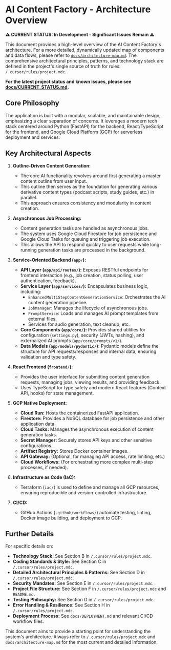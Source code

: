 # AI Content Factory - Architecture Overview

**⚠️ CURRENT STATUS: In Development - Significant Issues Remain ⚠️**

This document provides a high-level overview of the AI Content Factory's architecture. For a more detailed, dynamically updated map of components and data flows, please refer to [`docs/architecture-map.md`](./architecture-map.md). The comprehensive architectural principles, patterns, and technology stack are defined in the project's single source of truth for rules: `/.cursor/rules/project.mdc`.

**For the latest project status and known issues, please see [docs/CURRENT_STATUS.md](docs/CURRENT_STATUS.md).**

## Core Philosophy

The application is built with a modular, scalable, and maintainable design, emphasizing a clear separation of concerns. It leverages a modern tech stack centered around Python (FastAPI) for the backend, React/TypeScript for the frontend, and Google Cloud Platform (GCP) for serverless deployment and services.

## Key Architectural Aspects

1.  **Outline-Driven Content Generation:**
    *   The core AI functionality revolves around first generating a master content outline from user input.
    *   This outline then serves as the foundation for generating various derivative content types (podcast scripts, study guides, etc.) in parallel.
    *   This approach ensures consistency and modularity in content creation.

2.  **Asynchronous Job Processing:**
    *   Content generation tasks are handled as asynchronous jobs.
    *   The system uses Google Cloud Firestore for job persistence and Google Cloud Tasks for queuing and triggering job execution.
    *   This allows the API to respond quickly to user requests while long-running generation tasks are processed in the background.

3.  **Service-Oriented Backend (`app/`):**
    *   **API Layer (`app/api/routes/`):** Exposes RESTful endpoints for frontend interaction (e.g., job creation, status polling, user authentication, feedback).
    *   **Service Layer (`app/services/`):** Encapsulates business logic, including:
        *   `EnhancedMultiStepContentGenerationService`: Orchestrates the AI content generation pipeline.
        *   `JobManager`: Manages the lifecycle of asynchronous jobs.
        *   `PromptService`: Loads and manages AI prompt templates from external files.
        *   Services for audio generation, text cleanup, etc.
    *   **Core Components (`app/core/`):** Provides shared utilities for configuration (`settings.py`), security (JWTs, hashing), and externalized AI prompts (`app/core/prompts/v1/`).
    *   **Data Models (`app/models/pydantic/`):** Pydantic models define the structure for API requests/responses and internal data, ensuring validation and type safety.

4.  **React Frontend (`frontend/`):**
    *   Provides the user interface for submitting content generation requests, managing jobs, viewing results, and providing feedback.
    *   Uses TypeScript for type safety and modern React features (Context API, hooks) for state management.

5.  **GCP Native Deployment:**
    *   **Cloud Run:** Hosts the containerized FastAPI application.
    *   **Firestore:** Provides a NoSQL database for job persistence and other application data.
    *   **Cloud Tasks:** Manages the asynchronous execution of content generation tasks.
    *   **Secret Manager:** Securely stores API keys and other sensitive configurations.
    *   **Artifact Registry:** Stores Docker container images.
    *   **API Gateway:** (Optional, for managing API access, rate limiting, etc.)
    *   **Cloud Workflows:** (For orchestrating more complex multi-step processes, if needed).

6.  **Infrastructure as Code (IaC):**
    *   Terraform (`iac/`) is used to define and manage all GCP resources, ensuring reproducible and version-controlled infrastructure.

7.  **CI/CD:**
    *   GitHub Actions (`.github/workflows/`) automate testing, linting, Docker image building, and deployment to GCP.

## Further Details

For specific details on:
-   **Technology Stack:** See Section B in `/.cursor/rules/project.mdc`.
-   **Coding Standards & Style:** See Section C in `/.cursor/rules/project.mdc`.
-   **Detailed Architectural Principles & Patterns:** See Section D in `/.cursor/rules/project.mdc`.
-   **Security Mandates:** See Section E in `/.cursor/rules/project.mdc`.
-   **Project File Structure:** See Section F in `/.cursor/rules/project.mdc` and `README.md`.
-   **Testing Philosophy:** See Section G in `/.cursor/rules/project.mdc`.
-   **Error Handling & Resilience:** See Section H in `/.cursor/rules/project.mdc`.
-   **Deployment Process:** See `docs/DEPLOYMENT.md` and relevant CI/CD workflow files.

This document aims to provide a starting point for understanding the system's architecture. Always refer to `/.cursor/rules/project.mdc` and `docs/architecture-map.md` for the most current and detailed information.
